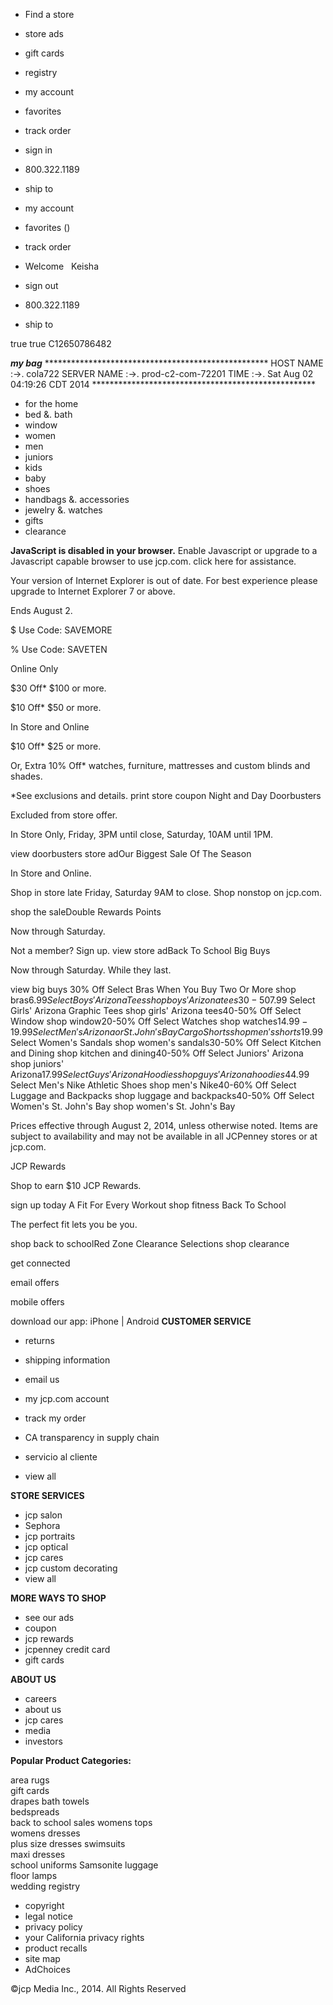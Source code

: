 *   Find a store
*   store ads
*   gift cards
*   registry

*   my account
*   favorites
*   track order
*   sign in
*   800.322.1189
    
*   ship to

*   my account
*   favorites ()
*   track order
*   Welcome   Keisha
*   sign out
    
*   800.322.1189
    
*   ship to

true true C12650786482

_**my bag**_ \*\*\*\*\*\*\*\*\*\*\*\*\*\*\*\*\*\*\*\*\*\*\*\*\*\*\*\*\*\*\*\*\*\*\*\*\*\*\*\*\*\*\*\*\*\*\*\*\*\*\* HOST NAME :->. cola722 SERVER NAME :->. prod-c2-com-72201 TIME :->. Sat Aug 02 04:19:26 CDT 2014 \*\*\*\*\*\*\*\*\*\*\*\*\*\*\*\*\*\*\*\*\*\*\*\*\*\*\*\*\*\*\*\*\*\*\*\*\*\*\*\*\*\*\*\*\*\*\*\*\*\*\*

*   for the home
*   bed &. bath
*   window
*   women
*   men
*   juniors
*   kids
*   baby
*   shoes
*   handbags &. accessories
*   jewelry &. watches
*   gifts
*   clearance

**JavaScript is disabled in your browser.** Enable Javascript or upgrade to a Javascript capable browser to use jcp.com. click here for assistance.

Your version of Internet Explorer is out of date. For best experience please upgrade to Internet Explorer 7 or above.

Ends August 2.

$ Use Code: SAVEMORE

% Use Code: SAVETEN

Online Only

$30 Off\* $100 or more.

$10 Off\* $50 or more.

In Store and Online

$10 Off\* $25 or more.

Or, Extra 10% Off\* watches, furniture, mattresses and custom blinds and shades.

\*See exclusions and details. print store coupon Night and Day Doorbusters

Excluded from store offer.

In Store Only, Friday, 3PM until close, Saturday, 10AM until 1PM.

view doorbusters store adOur Biggest Sale Of The Season

In Store and Online.

Shop in store late Friday, Saturday 9AM to close. Shop nonstop on jcp.com.

shop the saleDouble Rewards Points

Now through Saturday.

Not a member? Sign up. view store adBack To School Big Buys

Now through Saturday. While they last.

view big buys 30% Off Select Bras When You Buy Two Or More shop bras$6.99 Select Boys' Arizona Tees shop boys' Arizona tees30-50% Off Select Bedding and Bath shop bedding and bath40-60% Off Select Fine Jewelry and Bijoux Bar shop fine jewelry and Bijoux Bar40-50% Off Select Women's Sleepwear shop women's sleepwear$7.99 Select Girls' Arizona Graphic Tees shop girls' Arizona tees40-50% Off Select Window shop window20-50% Off Select Watches shop watches$14.99-19.99 Select Men's Arizona or St. John's Bay Cargo Shorts shop men's shorts$19.99 Select Women's Sandals shop women's sandals30-50% Off Select Kitchen and Dining shop kitchen and dining40-50% Off Select Juniors' Arizona shop juniors' Arizona$17.99 Select Guys' Arizona Hoodies shop guys' Arizona hoodies$44.99 Select Men's Nike Athletic Shoes shop men's Nike40-60% Off Select Luggage and Backpacks shop luggage and backpacks40-50% Off Select Women's St. John's Bay shop women's St. John's Bay

Prices effective through August 2, 2014, unless otherwise noted. Items are subject to availability and may not be available in all JCPenney stores or at jcp.com.

JCP Rewards

Shop to earn $10 JCP Rewards.

sign up today A Fit For Every Workout shop fitness Back To School

The perfect fit lets you be you.

shop back to schoolRed Zone Clearance Selections shop clearance

get connected

email offers

mobile offers

download our app: iPhone | Android **CUSTOMER SERVICE**

*   returns
*   shipping information
*   email us
*   my jcp.com account
*   track my order
*   CA transparency in supply chain

*   servicio al cliente
*   view all

**STORE SERVICES**

*   jcp salon
*   Sephora
*   jcp portraits
*   jcp optical
*   jcp cares
*   jcp custom decorating
*   view all

**MORE WAYS TO SHOP**

*   see our ads
*   coupon
*   jcp rewards
*   jcpenney credit card
*   gift cards

**ABOUT US**

*   careers
*   about us
*   jcp cares
*   media
*   investors

**Popular Product Categories:**

area rugs  
gift cards  
drapes bath towels  
bedspreads  
back to school sales womens tops  
womens dresses  
plus size dresses swimsuits  
maxi dresses  
school uniforms Samsonite luggage  
floor lamps  
wedding registry

*   copyright
*   legal notice
*   privacy policy
*   your California privacy rights
*   product recalls
*   site map
*   AdChoices

©jcp Media Inc., 2014. All Rights Reserved